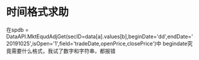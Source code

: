 # 时间格式求助

在spdb = DataAPI.MktEqudAdjGet(secID=data[a].values[b],beginDate='dd',endDate='20191025',isOpen='1',field='tradeDate,openPrice,closePrice')中
        begindate究竟需要什么格式，我试了数字和字符串，都报错